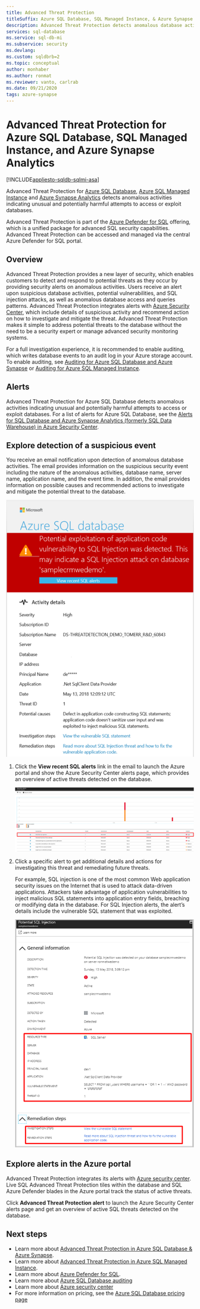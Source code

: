 ```yaml
---
title: Advanced Threat Protection
titleSuffix: Azure SQL Database, SQL Managed Instance, & Azure Synapse Analytics
description: Advanced Threat Protection detects anomalous database activities indicating potential security threats in Azure SQL Database, Azure SQL Managed Instance, and Azure Synapse Analytics. 
services: sql-database
ms.service: sql-db-mi
ms.subservice: security
ms.devlang: 
ms.custom: sqldbrb=2
ms.topic: conceptual
author: monhaber
ms.author: ronmat
ms.reviewer: vanto, carlrab
ms.date: 09/21/2020
tags: azure-synapse
---
```


# Advanced Threat Protection for Azure SQL Database, SQL Managed Instance, and Azure Synapse Analytics
[!INCLUDE[appliesto-sqldb-sqlmi-asa](../includes/appliesto-sqldb-sqlmi-asa.md)]

Advanced Threat Protection for [Azure SQL Database](sql-database-paas-overview.md), [Azure SQL Managed Instance](../managed-instance/sql-managed-instance-paas-overview.md) and [Azure Synapse Analytics](../../synapse-analytics/sql-data-warehouse/sql-data-warehouse-overview-what-is.md) detects anomalous activities indicating unusual and potentially harmful attempts to access or exploit databases.

Advanced Threat Protection is part of the [Azure Defender for SQL](azure-defender-for-sql.md) offering, which is a unified package for advanced SQL security capabilities. Advanced Threat Protection can be accessed and managed via the central Azure Defender for SQL portal.

## Overview

Advanced Threat Protection provides a new layer of security, which enables customers to detect and respond to potential threats as they occur by providing security alerts on anomalous activities. Users receive an alert upon suspicious database activities, potential vulnerabilities, and SQL injection attacks, as well as anomalous database access and queries patterns. Advanced Threat Protection integrates alerts with [Azure Security Center](https://azure.microsoft.com/services/security-center/), which include details of suspicious activity and recommend action on how to investigate and mitigate the threat. Advanced Threat Protection makes it simple to address potential threats to the database without the need to be a security expert or manage advanced security monitoring systems.

For a full investigation experience, it is recommended to enable auditing, which writes database events to an audit log in your Azure storage account.  To enable auditing, see [Auditing for Azure SQL Database and Azure Synapse](../../azure-sql/database/auditing-overview.md) or [Auditing for Azure SQL Managed Instance](../managed-instance/auditing-configure.md).

## Alerts

Advanced Threat Protection for Azure SQL Database detects anomalous activities indicating unusual and potentially harmful attempts to access or exploit databases. For a list of alerts for Azure SQL Database, see the [Alerts for SQL Database and Azure Synapse Analytics (formerly SQL Data Warehouse) in Azure Security Center](https://docs.microsoft.com/azure/security-center/alerts-reference#alerts-sql-db-and-warehouse).

## Explore detection of a suspicious event

You receive an email notification upon detection of anomalous database activities. The email provides information on the suspicious security event including the nature of the anomalous activities, database name, server name, application name, and the event time. In addition, the email provides information on possible causes and recommended actions to investigate and mitigate the potential threat to the database.

![Anomalous activity report](./media/threat-detection-overview/anomalous_activity_report.png)

1. Click the **View recent SQL alerts** link in the email to launch the Azure portal and show the Azure Security Center alerts page, which provides an overview of active threats detected on the database.

   ![Activity threats](./media/threat-detection-overview/active_threats.png)

1. Click a specific alert to get additional details and actions for investigating this threat and remediating future threats.

   For example, SQL injection is one of the most common Web application security issues on the Internet that is used to attack data-driven applications. Attackers take advantage of application vulnerabilities to inject malicious SQL statements into application entry fields, breaching or modifying data in the database. For SQL Injection alerts, the alert’s details include the vulnerable SQL statement that was exploited.

   ![Specific alert](./media/threat-detection-overview/specific_alert.png)

## Explore alerts in the Azure portal

Advanced Threat Protection integrates its alerts with [Azure security center](https://azure.microsoft.com/services/security-center/). Live SQL Advanced Threat Protection tiles within the database and SQL Azure Defender blades in the Azure portal track the status of active threats.

Click **Advanced Threat Protection alert** to launch the Azure Security Center alerts page and get an overview of active SQL threats detected on the database.

## Next steps

- Learn more about [Advanced Threat Protection in Azure SQL Database & Azure Synapse](threat-detection-configure.md).
- Learn more about [Advanced Threat Protection in Azure SQL Managed Instance](../managed-instance/threat-detection-configure.md).
- Learn more about [Azure Defender for SQL](azure-defender-for-sql.md).
- Learn more about [Azure SQL Database auditing](../../azure-sql/database/auditing-overview.md)
- Learn more about [Azure security center](https://docs.microsoft.com/azure/security-center/security-center-intro)
- For more information on pricing, see the [Azure SQL Database pricing page](https://azure.microsoft.com/pricing/details/sql-database/)  
